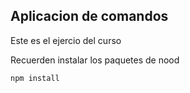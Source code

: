 ## Aplicacion de comandos

Este es el ejercio del curso

Recuerden instalar los paquetes de nood


```
npm install
```